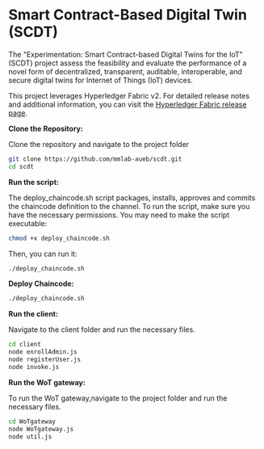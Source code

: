 # Smart Contract-Based Digital Twin (SCDT)

The "Experimentation: Smart Contract-based Digital Twins for the IoT" (SCDT) project assess the feasibility and evaluate the performance of a novel form of decentralized, transparent, auditable, interoperable, and secure digital twins for Internet of Things (IoT) devices.

This project leverages Hyperledger Fabric v2. For detailed release notes and additional information, you can visit the [Hyperledger Fabric release page](https://hyperledger-fabric.readthedocs.io/en/release-2.5/). 

**Clone the Repository:**

Clone the repository and navigate to the project folder
```bash
git clone https://github.com/mmlab-aueb/scdt.git
cd scdt
```

**Run the script:**

The deploy_chaincode.sh script packages, installs, approves and commits the chaincode definition to the channel.
To run the script, make sure you have the necessary permissions. You may need to make the script executable:
```bash
chmod +x deploy_chaincode.sh
```
Then, you can run it:
```bash
./deploy_chaincode.sh
```

**Deploy Chaincode:**

```bash
./deploy_chaincode.sh
```

**Run the client:**

Navigate to the client folder and run the necessary files.
```bash
cd client
node enrollAdmin.js
node registerUser.js
node invoke.js
```

**Run the WoT gateway:**

To run the WoT gateway,navigate to the project folder and run the necessary files.
```bash
cd WoTgateway
node WoTgateway.js
node util.js
```
